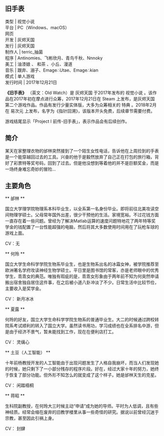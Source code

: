 旧手表  
---  
类型  |  视觉小说   
平台  |  PC（Windows、macOS）   
网页  
开发  |  灰烬天国   
发行  |  灰烬天国   
制作人  |  terric_抽菌   
程序  |  Antinomies、飞彬欣月、青鸟千秋、Nnnoky   
美工  |  油漆娘  、  和茶  、小丘、漫道   
音乐  |  跟弃、溺子、Emage∴Utae、Emage∴kian   
模式  |  单人游戏   
发行时间  |  2017年12月21日   
  
**《旧手表》** （英文：Old Watch）是  灰烬天国  于2017年发布的  视觉小说
。该作品在2017年初在摩点进行众筹，2017年12月21日在  Steam  上发布，是灰烬天国第二个游戏作品。作品有发行少量实体版，大多为众筹相关的
特典  。2018年2月在  易次元  上发布，名字为《指针回溯》，该版本开头免费，后续章节需要付费。

游戏结尾显示「Project I 前传-旧手表」，表示作品会有后续创作。

##  简介

某天在家整理衣物的邰林突然接到了一个陌生女性电话，告诉他在上周捡到的手表是一个能穿越回过去的工具。兴奋的他于是毅然放弃了自己正在打包的旅行箱，背好了彩票特等奖号码，回到了过去。但是他没想到等着他的并不是巨额奖金，而是一场终身难忘奇妙的冒险…

##  主要角色

** 邰林  **

国立大学理学院物理系本科毕业生，以全系第一名身份毕业。即将前往北美攻读空间物理学硕士。父母常年国外出差，很少干预他的生活。家境宽裕。不过花钱方面一直存在着一些问题。曾经为了解决Matlab运算的速度问题特地花了两年特等奖学金的钱配置了一台性能超强的电脑，然后将其大多数使用时间用在了玩枪车球的游戏上面。

CV：无

** 何玲  **

国立大学生命科学学院生物系毕业生，也是生物系出名的冰霜女神，被学院推荐至欧洲著名学府攻读神经生物学硕士。平日里是图书馆的常客，亦是老师眼中的优秀学生，乖乖女的典范。唯独有瑕疵的是，乖乖女形象由于两年前不知为何突然申请搬出宿舍独自居住这件事，在之后被小道八卦冲淡了不少。日常生活中比较节俭，主要收入是奖学金。

CV：  新月冰冰

** 夏露  **

何玲的好友，国立大学生命科学学院生物系的普通毕业生。大二的时候通过跨校转院系考试顺利的转入了国立大学。虽然读书用功，学习成绩也在全系排名中游，但是由于经济不景气，暂未能找到工作，现在在便利店打工。

CV：  灵缡心

** 土豆（人工智能）  **

十年前杨教授开发的人工智能由于出现问题发生了人格自我崩坏，而当人们发现她的时候，她只剩下了一小部分残存的程序片段。好在，经过大家十年的努力，她终于恢复了部分功能。但外形不知怎么的就变成了这个样子。她是邰林天生的克星。

CV：  闲踏梧桐

** 蒋昭  **

生科院副教授，在何玲大三时候主动“申请”成为她的导师。平时为人低调，且有些神经质。经常会缩在废弃的旧教学楼里从事一些奇怪的研究。据说以前曾经沉迷于宗教，甚至因此引祸上身。

CV：  封肆